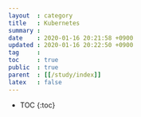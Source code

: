```yaml
---
layout  : category
title   : Kubernetes
summary : 
date    : 2020-01-16 20:21:58 +0900
updated : 2020-01-16 20:22:50 +0900
tag     : 
toc     : true
public  : true
parent  : [[/study/index]]
latex   : false
---
```

* TOC
{:toc}

